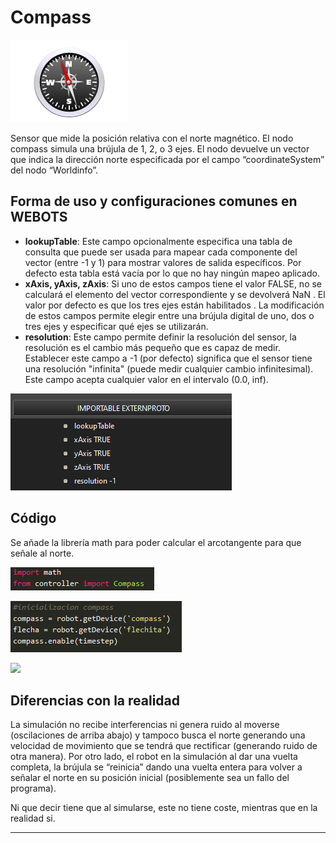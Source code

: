 
# Compass
![](img/Compass.PNG)

Sensor que mide la posición relativa con el norte magnético. El nodo compass simula una brújula de 1, 2, o 3 ejes. El nodo devuelve un vector que indica la dirección norte especificada por el campo “coordinateSystem” del nodo “Worldinfo”.

## Forma de uso y configuraciones comunes en WEBOTS

* **lookupTable**: Este campo opcionalmente especifica una tabla de consulta que puede ser usada para mapear cada componente del vector (entre -1 y 1) para mostrar valores de salida específicos. Por defecto esta tabla está vacía por lo que no hay ningún mapeo aplicado.
* **xAxis, yAxis, zAxis**: Si uno de estos campos tiene el valor FALSE, no se calculará el elemento del vector correspondiente y se devolverá NaN . El valor por defecto es que los tres ejes están habilitados . La modificación de estos campos permite elegir entre una brújula digital de uno, dos o tres ejes y especificar qué ejes se utilizarán.
* **resolution**: Este campo permite definir la resolución del sensor, la resolución es el cambio más pequeño que es capaz de medir. Establecer este campo a -1 (por defecto) significa que el sensor tiene una resolución "infinita" (puede medir cualquier cambio infinitesimal). Este campo acepta cualquier valor en el intervalo (0.0, inf).

![](img/importable_externproto_Compass.png)

## Código

Se añade la librería math para poder calcular el arcotangente para que señale al norte.

![](img/import_Compass.png)

![](img/init_Compass.png)

![](img/img/operation_Compass.png)


## Diferencias con la realidad

La simulación no recibe interferencias ni genera ruido al moverse (oscilaciones de arriba abajo) y tampoco busca el norte generando una velocidad de movimiento que se tendrá que rectificar (generando ruido de otra manera). Por otro lado, el robot en la simulación al dar una vuelta completa, la brújula se “reinicia” dando una vuelta entera para volver a señalar el norte en su posición inicial (posiblemente sea un fallo del programa).

Ni que decir tiene que al simularse, este no tiene coste, mientras que en la realidad si.

---
